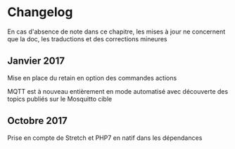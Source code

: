 # Changelog

En cas d'absence de note dans ce chapitre, les mises à jour ne concernent que la doc, les traductions et des corrections mineures

## Janvier 2017

Mise en place du retain en option des commandes actions

MQTT est à nouveau entièrement en mode automatisé avec découverte des topics publiés sur le Mosquitto cible

## Octobre 2017

Prise en compte de Stretch et PHP7 en natif dans les dépendances

